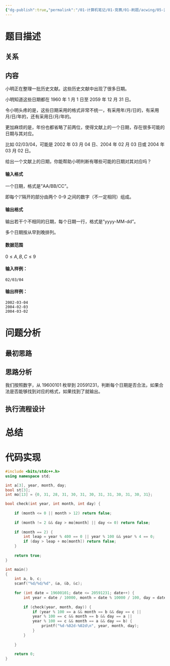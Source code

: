 ```yaml
---
{"dg-publish":true,"permalink":"/01-计算机笔记/01-竞赛/01-刷题/acwing/05-蓝桥杯/024-1229-日期问题/","tags":["personal/blog","algorithm/日期问题","algorithm/brute-force"]}
---
```



# 题目描述
## 关系

## 内容
小明正在整理一批历史文献。这些历史文献中出现了很多日期。

小明知道这些日期都在 1960 年 1 月 1 日至 2059 年 12 月 31 日。

令小明头疼的是，这些日期采用的格式非常不统一，有采用年/月/日的，有采用月/日/年的，还有采用日/月/年的。

更加麻烦的是，年份也都省略了前两位，使得文献上的一个日期，存在很多可能的日期与其对应。

比如 02/03/04，可能是 2002 年 03 月 04 日、2004 年 02 月 03 日或 2004 年 03 月 02 日。

给出一个文献上的日期，你能帮助小明判断有哪些可能的日期对其对应吗？

#### 输入格式

一个日期，格式是”AA/BB/CC”。

即每个’/’隔开的部分由两个 0-9 之间的数字（不一定相同）组成。

#### 输出格式

输出若干个不相同的日期，每个日期一行，格式是”yyyy-MM-dd”。

多个日期按从早到晚排列。

#### 数据范围

$0 \le A,B,C \le 9$

#### 输入样例：

```
02/03/04
```

#### 输出样例：

```
2002-03-04
2004-02-03
2004-03-02
```
# 问题分析
## 最初思路

## 思路分析
我们按照数字，从 19600101 枚举到 20591231，判断每个日期是否合法，如果合法是否能够找到对应的格式，如果找到了就输出。
## 执行流程设计

# 总结

# 代码实现
```c++
#include <bits/stdc++.h>
using namespace std;

int a[3], year, month, day;
bool st[3];
int mo[13] = {0, 31, 28, 31, 30, 31, 30, 31, 31, 30, 31, 30, 31};

bool check(int year, int month, int day) {
    
    if (month <= 0 || month > 12) return false;
    
    if (month != 2 && day > mo[month] || day <= 0) return false;
    
    if (month == 2) {
        int leap = year % 400 == 0 || year % 100 && year % 4 == 0;
        if (day > leap + mo[month]) return false;
    }
    
    return true;
}

int main()
{
    int a, b, c;
    scanf("%d/%d/%d", &a, &b, &c); 
    
    for (int date = 19600101; date <= 20591231; date++) {
        int year = date / 10000, month = date % 10000 / 100, day = date % 100;
        
        if (check(year, month, day)) {
            if (year % 100 == a && month == b && day == c || 
            year % 100 == c && month == b && day == a ||
            year % 100 == c && month == a && day == b) {
                printf("%d-%02d-%02d\n", year, month, day);
            } 
        }
        
    } 
    
    return 0;
}
```